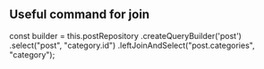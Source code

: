 ## Useful command for join

const builder = this.postRepository
.createQueryBuilder('post')
.select("post", "category.id")
.leftJoinAndSelect("post.categories", "category");

<!-- select p.*, pcc.categoryId from post p
inner join post_categories_category pcc on p.id = pcc.postId
inner join category c on c.id = pcc.categoryId -->
